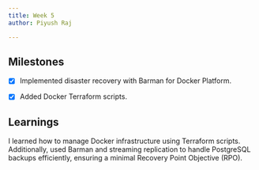 ```yaml
---
title: Week 5
author: Piyush Raj

---
```


## Milestones
- [X] Implemented disaster recovery with Barman for Docker Platform.
- [X] Added Docker Terraform scripts.


## Learnings
I learned how to manage Docker infrastructure using Terraform scripts. Additionally, used Barman and streaming replication to handle PostgreSQL backups efficiently, ensuring a minimal Recovery Point Objective (RPO). 